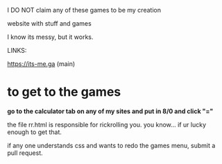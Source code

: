  I DO NOT claim any of these games to be my creation


website with stuff and games

I know its messy, but it works.


LINKS:


https://its-me.ga (main)






# to get to the games #
**go to the calculator tab on any of my sites and put in 8/0 and click "="**




the file rr.html is responsible for rickrolling you. 
you know... if ur lucky enough to get that.


if any one understands css and wants to redo the games menu, submit a pull request.
